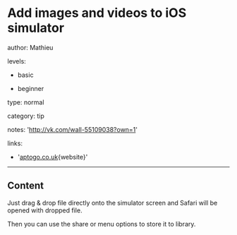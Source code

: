 # Add images and videos to iOS simulator
author: Mathieu

levels:

  - basic

  - beginner

type: normal

category: tip

notes: 'http://vk.com/wall-55109038?own=1'

links:

  - '[aptogo.co.uk](http://aptogo.co.uk/2010/09/importing-photos/){website}'

---
## Content

Just drag & drop file directly onto the simulator screen and Safari will be opened with dropped file. 

Then you can use the share or menu options to store it to library.